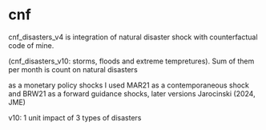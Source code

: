 # cnf
cnf_disasters_v4 is integration of natural disaster shock with counterfactual code of mine.

(cnf_disasters_v10: storms, floods and extreme tempretures). Sum of them per month is count on natural disasters

as a monetary policy shocks I used MAR21 as a contemporaneous shock and BRW21 as a forward guidance shocks, later versions Jarocinski (2024, JME)

v10: 1 unit impact of 3 types of disasters